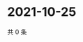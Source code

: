 # 2021-10-25

共 0 条

<!-- BEGIN WEIBO -->
<!-- 最后更新时间 Mon Oct 25 2021 19:12:04 GMT+0800 (China Standard Time) -->

<!-- END WEIBO -->
